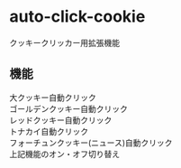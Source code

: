 # auto-click-cookie
クッキークリッカー用拡張機能

## 機能
大クッキー自動クリック  
ゴールデンクッキー自動クリック  
レッドクッキー自動クリック  
トナカイ自動クリック  
フォーチュンクッキー(ニュース)自動クリック  
上記機能のオン・オフ切り替え
